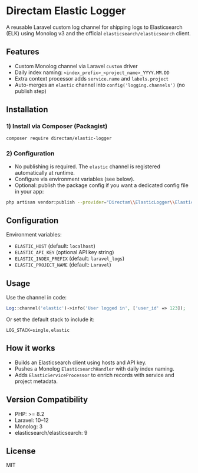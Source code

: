 # Directam Elastic Logger

A reusable Laravel custom log channel for shipping logs to Elasticsearch (ELK) using Monolog v3 and the official `elasticsearch/elasticsearch` client.

## Features

- Custom Monolog channel via Laravel `custom` driver
- Daily index naming: `<index_prefix>_<project_name>_YYYY.MM.DD`
- Extra context processor adds `service.name` and `labels.project`
- Auto-merges an `elastic` channel into `config('logging.channels')` (no publish step)

## Installation

### 1) Install via Composer (Packagist)

```bash
composer require directam/elastic-logger
```

### 2) Configuration

- No publishing is required. The `elastic` channel is registered automatically at runtime.
- Configure via environment variables (see below).
- Optional: publish the package config if you want a dedicated config file in your app:

```bash
php artisan vendor:publish --provider="Directam\\ElasticLogger\\ElasticLoggerServiceProvider" --tag=config
```

## Configuration

Environment variables:

- `ELASTIC_HOST` (default: `localhost`)
- `ELASTIC_API_KEY` (optional API key string)
- `ELASTIC_INDEX_PREFIX` (default: `laravel_logs`)
- `ELASTIC_PROJECT_NAME` (default: `Laravel`)

## Usage

Use the channel in code:

```php
Log::channel('elastic')->info('User logged in', ['user_id' => 123]);
```

Or set the default stack to include it:

```env
LOG_STACK=single,elastic
```

## How it works

- Builds an Elasticsearch client using hosts and API key.
- Pushes a Monolog `ElasticsearchHandler` with daily index naming.
- Adds `ElasticServiceProcessor` to enrich records with service and project metadata.

## Version Compatibility

- PHP: >= 8.2
- Laravel: 10–12
- Monolog: 3
- elasticsearch/elasticsearch: 9

## License

MIT


